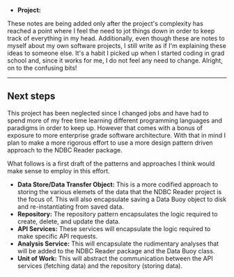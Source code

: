 
* **Project:** 

These notes are being added only after the project's complexity has reached a point where I feel the need to jot things down in order to keep track of everything in my head.  Additionally, even though these are notes to myself about my own software projects, I still write as if I'm explaining these ideas to someone else.  It's a habit I picked up when I started coding in grad school and, since it works for me, I do not feel any need to change. Alright, on to the confusing bits!

---
## Next steps

This project has been neglected since I changed jobs and have had to spend more of my free time learning different programming languages and paradigms in order to keep up.  However that comes with a bonus of exposure to more enterprise grade software architecture.  With that in mind I plan to make a more rigorous effort to use a more design pattern driven approach to the NDBC Reader package.  

What follows is a first draft of the patterns and approaches I think would make sense to employ in this effort.

* **Data Store/Data Transfer Object:** This is a more codified approach to storing the various elemets of the data that the NDBC Reader project is the focus of.  This will also encapsulate saving a Data Buoy object to disk and re-instantiating from saved data.
* **Repository:** The repository pattern encapsulates the logic required to create, delete, and update the data.  
* **API Services:** These services will encapsulate the logic required to make specific API requests.  
* **Analysis Service:** This will encapsulate the rudimentary analyses that will be added to the NDBC Reader package and the Data Buoy class.
* **Unit of Work:** This will abstract the communication between the API services (fetching data) and the repository (storing data).

